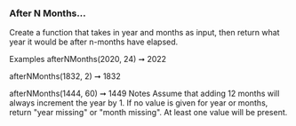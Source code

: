 ### After N Months...

Create a function that takes in year and months as input, then return what year it would be after n-months have elapsed.

Examples
afterNMonths(2020, 24) ➞ 2022

afterNMonths(1832, 2) ➞ 1832

afterNMonths(1444, 60) ➞ 1449
Notes
Assume that adding 12 months will always increment the year by 1.
If no value is given for year or months, return "year missing" or "month missing".
At least one value will be present.
